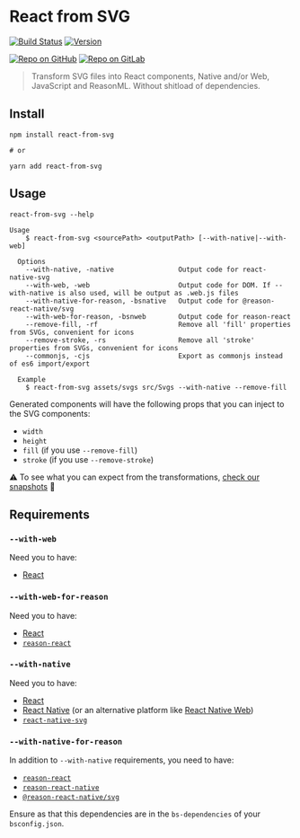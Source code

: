 # React from SVG

[![Build Status](https://github.com/MoOx/react-from-svg/workflows/Build/badge.svg)](https://github.com/MoOx/react-from-svg/actions)
[![Version](https://img.shields.io/npm/v/react-from-svg.svg)](https://www.npmjs.com/react-from-svg)

[![Repo on GitHub](https://img.shields.io/badge/repo-GitHub-3D76C2.svg)](https://github.com/MoOx/react-from-svg)
[![Repo on GitLab](https://img.shields.io/badge/repo-GitLab-6C488A.svg)](https://gitlab.com/MoOx/react-from-svg)

> Transform SVG files into React components, Native and/or Web, JavaScript and
> ReasonML. Without shitload of dependencies.

## Install

```console
npm install react-from-svg

# or

yarn add react-from-svg
```

## Usage

```console
react-from-svg --help

Usage
    $ react-from-svg <sourcePath> <outputPath> [--with-native|--with-web]

  Options
    --with-native, -native                Output code for react-native-svg
    --with-web, -web                      Output code for DOM. If --with-native is also used, will be output as .web.js files
    --with-native-for-reason, -bsnative   Output code for @reason-react-native/svg
    --with-web-for-reason, -bsnweb        Output code for reason-react
    --remove-fill, -rf                    Remove all 'fill' properties from SVGs, convenient for icons
    --remove-stroke, -rs                  Remove all 'stroke' properties from SVGs, convenient for icons
    --commonjs, -cjs                      Export as commonjs instead of es6 import/export

  Example
    $ react-from-svg assets/svgs src/Svgs --with-native --remove-fill
```

Generated components will have the following props that you can inject to the
SVG components:

- `width`
- `height`
- `fill` (if you use `--remove-fill`)
- `stroke` (if you use `--remove-stroke`)

⚠️ To see what you can expect from the transformations,
[check our snapshots](./__tests__/__snapshots__) 👀

## Requirements

### `--with-web`

Need you to have:

- [React](https://reactjs.org)

### `--with-web-for-reason`

Need you to have:

- [React](https://reactjs.org)
- [`reason-react`](https://reasonml.github.io/reason-react/)

### `--with-native`

Need you to have:

- [React](https://reactjs.org)
- [React Native](https://reactnative.dev) (or an alternative platform like
  [React Native Web](https://github.com/necolas/react-native-web))
- [`react-native-svg`](https://github.com/react-native-community/react-native-svg)

### `--with-native-for-reason`

In addition to `--with-native` requirements, you need to have:

- [`reason-react`](https://reasonml.github.io/reason-react/)
- [`reason-react-native`](https://reason-react-native.github.io)
- [`@reason-react-native/svg`](https://github.com/reason-react-native/svg)

Ensure as that this dependencies are in the `bs-dependencies` of your `bsconfig.json`.
